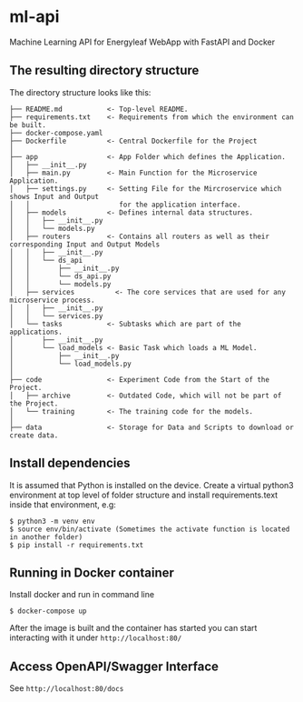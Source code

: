 # ml-api
Machine Learning API for Energyleaf WebApp with FastAPI and Docker

## The resulting directory structure

The directory structure looks like this: 

```
├── README.md           <- Top-level README.
├── requirements.txt    <- Requirements from which the environment can be built.
├── docker-compose.yaml
├── Dockerfile          <- Central Dockerfile for the Project
│
├── app                 <- App Folder which defines the Application.
│   ├── __init__.py
│   ├── main.py         <- Main Function for the Microservice Application.
│   ├── settings.py     <- Setting File for the Mircroservice which shows Input and Output 
│   │                      for the application interface.
│   ├── models          <- Defines internal data structures.
│   │   ├── __init__.py
│   │   └── models.py
│   ├── routers         <- Contains all routers as well as their corresponding Input and Output Models
│   │   ├── __init__.py
│   │   └── ds_api
│   │       ├── __init__.py
│   │       └── ds_api.py
│   │       └── models.py
│   ├── services          <- The core services that are used for any microservice process.
│   │   ├── __init__.py
│   │   └── services.py
│   └── tasks           <- Subtasks which are part of the applications.
│       ├── __init__.py
│       └── load_models <- Basic Task which loads a ML Model.
│           ├── __init__.py
│           └── load_models.py
│
├── code                <- Experiment Code from the Start of the Project.
│   ├── archive         <- Outdated Code, which will not be part of the Project.
│   └── training        <- The training code for the models.
│
├── data                <- Storage for Data and Scripts to download or create data.
``` 

## Install dependencies

It is assumed that Python is installed on the device.
Create a virtual python3 environment at top level of folder structure and install requirements.text inside that environment, e.g:  
````
$ python3 -m venv env
$ source env/bin/activate (Sometimes the activate function is located in another folder)
$ pip install -r requirements.txt
````
## Running in Docker container

Install docker and run in command line
````
$ docker-compose up
````

After the image is built and the container has started you can start interacting with it under `http://localhost:80/`


## Access OpenAPI/Swagger Interface

See `http://localhost:80/docs` 